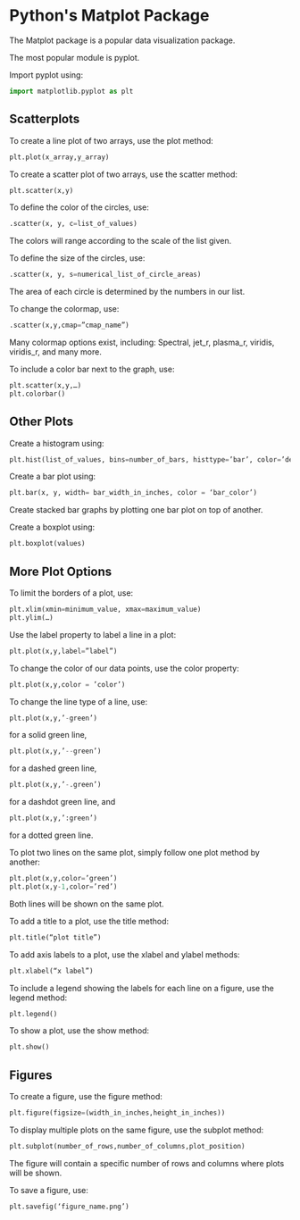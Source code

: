 # Python's Matplot Package
The Matplot package is a popular data visualization package.

The most popular module is pyplot. 

Import pyplot using:
```Python
import matplotlib.pyplot as plt
```
## Scatterplots
To create a line plot of two arrays, use the plot method:
```Python
plt.plot(x_array,y_array)
```
To create a scatter plot of two arrays, use the scatter method:
```Python
plt.scatter(x,y)
```
To define the color of the circles, use:
```Python
.scatter(x, y, c=list_of_values)
```
The colors will range according to the scale of the list given.

To define the size of the circles, use:
```Python
.scatter(x, y, s=numerical_list_of_circle_areas)
```
The area of each circle is determined by the numbers in our list.

To change the colormap, use:
```Python
.scatter(x,y,cmap=”cmap_name”)
```
Many colormap options exist, including: Spectral, jet_r, plasma_r, viridis,	viridis_r, and many more.

To include a color bar next to the graph, use:
```Python
plt.scatter(x,y,…)
plt.colorbar()
```
## Other Plots
Create a histogram using:
```Python
plt.hist(list_of_values, bins=number_of_bars, histtype=’bar’, color=’desired_bar_color’, edgecolor=’desired_bar_edge_color’)
```
Create a bar plot using:
```Python
plt.bar(x, y, width= bar_width_in_inches, color = ‘bar_color’)
```
Create stacked bar graphs by plotting one bar plot on top of another.

Create a boxplot using:
```Python
plt.boxplot(values)
```
## More Plot Options
To limit the borders of a plot, use:
```Python
plt.xlim(xmin=minimum_value, xmax=maximum_value)
plt.ylim(…)
```
Use the label property to label a line in a plot:
```Python
plt.plot(x,y,label=”label”)
```
To change the color of our data points, use the color property:
```Python
plt.plot(x,y,color = ’color’)
```
To change the line type of a line, use:
```Python
plt.plot(x,y,’-green’)
```
for a solid green line,
```Python
plt.plot(x,y,’--green’)
```
for a dashed green line,
```Python
plt.plot(x,y,’-.green’)
```
for a dashdot green line, and
```Python
plt.plot(x,y,’:green’)
```
for a dotted green line.

To plot two lines on the same plot, simply follow one plot method by another:
```Python
plt.plot(x,y,color=’green’)
plt.plot(x,y-1,color=’red’)
```
Both lines will be shown on the same plot.

To add a title to a plot, use the title method:
```Python
plt.title(“plot title”)
```
To add axis labels to a plot, use the xlabel and ylabel methods:
```Python
plt.xlabel(“x label”)	
```
To include a legend showing the labels for each line on a figure, use the legend method:
```Python
plt.legend()
```
To show a plot, use the show method:
```Python
plt.show()
```
## Figures
To create a figure, use the figure method:
```Python
plt.figure(figsize=(width_in_inches,height_in_inches))
```
To display multiple plots on the same figure, use the subplot method:
```Python
plt.subplot(number_of_rows,number_of_columns,plot_position)
```
The figure will contain a specific number of rows and columns where plots will	be shown.

To save a figure, use:
```Python
plt.savefig(‘figure_name.png’)
```
